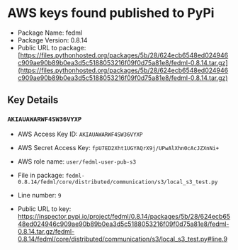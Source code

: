 # AWS keys found published to PyPi

* Package Name: fedml
* Package Version: 0.8.14
* Public URL to package: [https://files.pythonhosted.org/packages/5b/28/624ecb6548ed024946c909ae90b89b0ea3d5c5188053216f09f0d75a81e8/fedml-0.8.14.tar.gz](https://files.pythonhosted.org/packages/5b/28/624ecb6548ed024946c909ae90b89b0ea3d5c5188053216f09f0d75a81e8/fedml-0.8.14.tar.gz)

## Key Details

### `AKIAUAWARWF4SW36VYXP`

* AWS Access Key ID: `AKIAUAWARWF4SW36VYXP`
* AWS Secret Access Key: `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` 
* AWS role name: `user/fedml-user-pub-s3`
* File in package: `fedml-0.8.14/fedml/core/distributed/communication/s3/local_s3_test.py`
* Line number: `9`

* Public URL to key: https://inspector.pypi.io/project/fedml/0.8.14/packages/5b/28/624ecb6548ed024946c909ae90b89b0ea3d5c5188053216f09f0d75a81e8/fedml-0.8.14.tar.gz/fedml-0.8.14/fedml/core/distributed/communication/s3/local_s3_test.py#line.9


